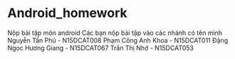# Android_homework
Nộp bài tập môn android
Các bạn nộp bài tập vào các nhánh có tên mình
Nguyễn Tấn Phú - N15DCAT008
Phạm Công Anh Khoa - N15DCAT011
Đặng Ngọc Hương Giang - N15DCAT067
Trần Thị Nhớ - N15DCAT053

